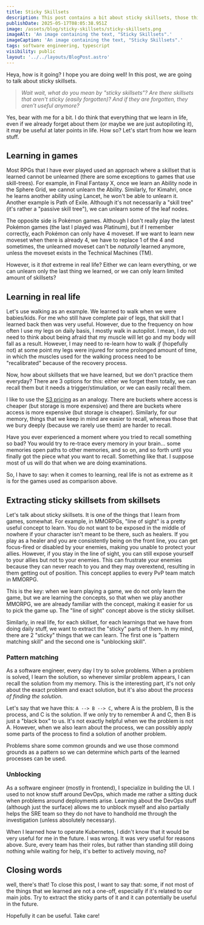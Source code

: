 ```yaml
---
title: Sticky Skillsets
description: This post contains a bit about sticky skillsets, those things that you learn at some point, but are useful in some ways in the future.
publishDate: 2025-05-17T08:05:38.951Z
image: /assets/blog/sticky-skillsets/sticky-skillsets.png
imageAlt: 'An image containing the text, "Sticky Skillsets".'
imageCaption: 'An image containing the text, "Sticky Skillsets".'
tags: software engineering, typescript
visibility: public
layout: '../../layouts/BlogPost.astro'
---
```


Heya, how is it going? I hope you are doing well! In this post, we are going to talk about sticky skillsets.

> _Wait wait, what do you mean by "sticky skillsets"? Are there skillsets that aren't sticky (easily forgotten)? And if they are forgotten, they aren't useful anymore?_

Yes, bear with me for a bit. I do think that everything that we learn in life, even if we already forget about them (or maybe we are just autopiloting it), it may be useful at later points in life. How so? Let's start from how we learn stuff.

## Learning in games

Most RPGs that I have ever played used an approach where a skillset that is learned cannot be unlearned (there are some exceptions to games that use skill-trees). For example, in Final Fantasy X, once we learn an Ability node in the Sphere Grid, we cannot unlearn the Ability. Similarly, for Kimahri, once he learns another ability using Lancet, he won't be able to unlearn it. Another example is Path of Exile. Although it's not necessarily a "skill tree" (it's rather a "passive skill tree"), we can unlearn some of the leaf nodes.

The opposite side is Pokémon games. Although I don't really play the latest Pokémon games (the last I played was Platinum), but if I remember correctly, each Pokémon can only have 4 moveset. If we want to learn new moveset when there is already 4, we have to replace 1 of the 4 and sometimes, the unlearned moveset can't be _naturally_ learned anymore, unless the moveset exists in the Technical Machines (TM).

However, is it _that_ extreme in real life? Either we can learn everything, or we can unlearn only the last thing we learned, or we can only learn limited amount of skillsets?

## Learning in real life

Let's use walking as an example. We learned to walk when we were babies/kids. For me who still have complete pair of legs, that skill that I learned back then was very useful. However, due to the frequency on how often I use my legs on daily basis, I mostly walk in autopilot. I mean, I do not need to think about being afraid that my muscle will let go and my body will fall as a result. However, I may need to re-learn how to walk _if_ (hopefully not) at some point my legs were injured for some prolonged amount of time, in which the muscles used for the walking process need to be "recalibrated" because of the recovery process.

Now, how about skillsets that we have learned, but we don't practice them everyday? There are 3 options for this: either we forget them totally, we can recall them but it needs a trigger/stimulation, or we can easily recall them.

I like to use the [S3 pricing](https://aws.amazon.com/s3/pricing/) as an analogy. There are buckets where access is cheaper (but storage is more expensive) and there are buckets where access is more expensive (but storage is cheaper). Similarly, for our memory, things that we keep in mind are easier to recall, whereas those that we bury deeply (because we rarely use them) are harder to recall.

Have you ever experienced a moment where you tried to recall something so bad? You would try to re-trace every memory in your brain... some memories open paths to other memories, and so on, and so forth until you finally got the piece what you want to recall. Something like that. I suppose most of us will do that when we are doing examinations.

So, I have to say: when it comes to learning, real life is not as extreme as it is for the games used as comparison above.

## Extracting sticky skillsets from skillsets

Let's talk about sticky skillsets. It is one of the things that I learn from games, somewhat. For example, in MMORPGs, "line of sight" is a pretty useful concept to learn. You do not want to be exposed in the middle of nowhere if your character isn't meant to be there, such as healers. If you play as a healer and you are consistently being on the front line, you can get focus-fired or disabled by your enemies, making you unable to protect your allies. However, if you stay in the line of sight, you can still expose yourself to your allies but not to your enemies. This can frustrate your enemies because they can never reach to you and they may overextend, resulting in them getting out of position. This concept applies to every PvP team match in MMORPG.

This is the key: when we learn playing a game, we do not only learn the game, but we are learning the concepts, so that when we play another MMORPG, we are already familiar with the concept, making it easier for us to pick the game up. The "line of sight" concept above is the sticky skillset.

Similarly, in real life, for each skillset, for each learnings that we have from doing daily stuff, we want to extract the "sticky" parts of them. In my mind, there are 2 "sticky" things that we can learn. The first one is "pattern matching skill" and the second one is "unblocking skill".

### Pattern matching

As a software engineer, every day I try to solve problems. When a problem is solved, I learn the solution, so whenever similar problem appears, I can recall the solution from my memory. This is the interesting part, it's not only about the exact problem and exact solution, but it's also about the _process of finding the solution_.

Let's say that we have this: `A --> B --> C`, where A is the problem, B is the process, and C is the solution. If we only try to remember A and C, then B is just a "black box" to us. It's not exactly helpful when we the problem is not A. However, when we also learn about the process, we can possibly apply some parts of the process to find a solution of another problem.

Problems share some common grounds and we use those commond grounds as a pattern so we can determine which parts of the learned processes can be used.

### Unblocking

As a software engineer (mostly in frontend), I specialize in building the UI. I used to not know stuff around DevOps, which made me rather a sitting duck when problems around deployments arise. Learning about the DevOps stuff (although just the surface) allows me to unblock myself and also partially helps the SRE team so they do not have to handhold me through the investigation (unless absolutely necessary).

When I learned how to operate Kubernetes, I didn't know that it would be very useful for me in the future. I was wrong. It was very useful for reasons above. Sure, every team has their roles, but rather than standing still doing nothing while waiting for help, it's better to actively moving, no?

## Closing words

well, there's that! To close this post, I want to say that: some, if not most of the things that we learned are not a one-off, especially if it's related to our main jobs. Try to extract the sticky parts of it and it can potentially be useful in the future.

Hopefully it can be useful. Take care!